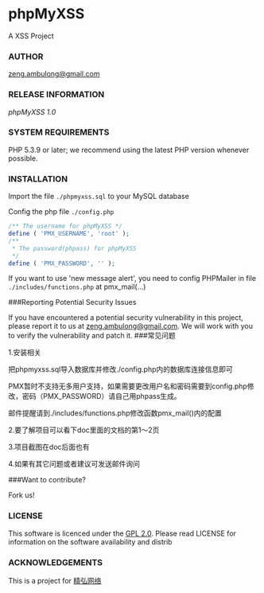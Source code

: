 phpMyXSS
========

A XSS Project


### AUTHOR
[zeng.ambulong@gmail.com](mailto:zeng.ambulong@gmail.com)

### RELEASE INFORMATION
*phpMyXSS 1.0*

### SYSTEM REQUIREMENTS

PHP 5.3.9 or later; we recommend using the
latest PHP version whenever possible.

### INSTALLATION

Import the file `./phpmyxss.sql` to your MySQL database

Config the php file `./config.php`
```php
/** The username for phpMyXSS */
define ( 'PMX_USERNAME', 'root' );
/**
 * The password(phpass) for phpMyXSS
 */
define ( 'PMX_PASSWORD', '' );
```

If you want to use 'new message alert', you need to config PHPMailer in file `./includes/functions.php` at pmx_mail(...)

###Reporting Potential Security Issues

If you have encountered a potential security vulnerability in this project, please report it to us at [zeng.ambulong@gmail.com](mailto:zeng.ambulong@gmail.com). We will work with you to verify the vulnerability and patch it.
###常见问题

1.安装相关

   把phpmyxss.sql导入数据库并修改./config.php内的数据库连接信息即可

   PMX暂时不支持无多用户支持，如果需要更改用户名和密码需要到config.php修改，密码（PMX_PASSWORD）请自己用phpass生成。

   邮件提醒请到./includes/functions.php修改函数pmx_mail()内的配置
   
2.要了解项目可以看下doc里面的文档的第1～2页

3.项目截图在doc后面也有

4.如果有其它问题或者建议可发送邮件询问

###Want to contribute?

Fork us!

### LICENSE

This software is licenced under the [GPL 2.0](http://www.gnu.org/licenses/gpl-2.0.html). Please read LICENSE for information on the
software availability and distrib

### ACKNOWLEDGEMENTS

This is a project for [精弘网络](http://www.zjut.com)
